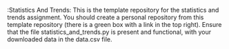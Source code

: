 :Statistics And Trends:
This is the template repository for the statistics and trends assignment.
You should create a personal repository from this template repository (there is a green box with a link in the top right).
Ensure that the file statistics_and_trends.py is present and functional, with your downloaded data in the data.csv file.

